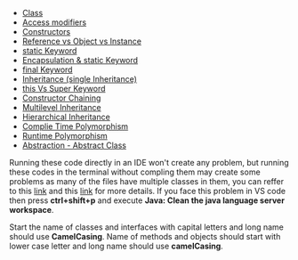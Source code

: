 
- [Class](https://github.com/yadav-aman/java-reference/blob/master/oop/demoClass.java)
- [Access modifiers](https://github.com/yadav-aman/java-reference/blob/master/oop/accessModifiers.md)
- [Constructors](https://github.com/yadav-aman/java-reference/blob/master/oop/demoConstructor.java)
- [Reference vs Object vs Instance](https://github.com/yadav-aman/java-reference/blob/master/oop/demoRvOvI.java)
- [static Keyword](https://github.com/yadav-aman/java-reference/blob/master/oop/staticKeyword.java)
- [Encapsulation & static Keyword](https://github.com/yadav-aman/java-reference/blob/master/oop/demoEncapsulation.java)
- [final Keyword](https://github.com/yadav-aman/java-reference/blob/master/oop/finalKeyword.java)
- [Inheritance (single Inheritance)](https://github.com/yadav-aman/java-reference/blob/master/oop/demoInheritance.java)
- [this Vs Super Keyword](https://github.com/yadav-aman/java-reference/blob/master/opp/thisVSsuper.java)
- [Constructor Chaining](https://github.com/yadav-aman/java-reference/blob/master/opp/constructorChaining.java)
- [Multilevel Inheritance](https://github.com/yadav-aman/java-reference/blob/master/opp/demoInheritance2.java)
- [Hierarchical Inheritance](https://github.com/yadav-aman/java-reference/blob/master/opp/demoInheritance3.java)
- [Complie Time Polymorphism](https://github.com/yadav-aman/java-reference/blob/master/opp/demoPolymorphism.java)
- [Runtime Polymorphism](https://github.com/yadav-aman/java-reference/blob/master/opp/demoPolymorphism2.java)
- [Abstraction - Abstract Class](https://github.com/yadav-aman/java-reference/blob/master/opp/abstractClass.java)

Running these code directly in an IDE won't create any problem, 
but running these codes in the terminal without compling them may create some problems as many of the files
have multiple classes in them, you can reffer to this [link](https://stackoverflow.com/questions/55794907/cant-find-mainstring-method-in-class-tapedeck-the-main-method-is-in-the-o) 
and this [link](https://www.programmingsimplified.com/java/source-code/java-program-multiple-classes) for more details.
If you face this problem in VS code then press **ctrl+shift+p** and execute **Java: Clean the java language server workspace**.

Start the name of classes and interfaces with capital letters and long name should use **CamelCasing**.
Name of methods and objects should start with lower case letter and long name should use **camelCasing**.
